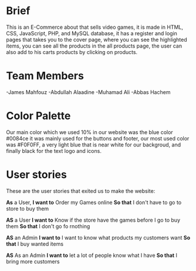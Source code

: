 # Brief

This is an E-Commerce about that sells video games, it is made in HTML, CSS, JavaScript, PHP, and MySQL database, it has a register and login pages that takes you to the cover page, where you can see the highlighted items, you can see all the products in the all products page, the user can also add to his carts products by clicking on products.

# Team Members

-James Mahfouz
-Abdullah Alaadine
-Muhamad Ali
-Abbas Hachem

# Color Palette

Our main color which we used 10% in our website was the blue color #0084ce it was mainly used for the buttons and footer, our most used color was #F0F0FF, a very light blue that is near white for our backgroud, and finally black for the text logo and icons.

# User stories

These are the user stories that exited us to make the website:

**As** a User,
**I want to** Order my Games online
**So that** I don't have to go to store to buy them

**AS** a User
**I want to** Know if the store have the games before I go to buy them
**So that** I don't go fo rnothing

**AS** an Admin
**I want to** I want to know what products my customers want
**So that** I buy wanted items

**AS** As an Admin
**I want to** let a lot of people know what I have
**So that** I bring more customers
